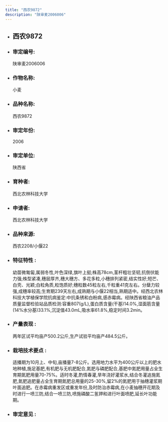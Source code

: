 ```yaml
---
title: "西农9872"
description: "陕审麦2006006"
---
```

* ## 西农9872
* ###  审定编号:  
   陕审麦2006006

*  ### 作物名称:  
   小麦

*   ###  品种名称: 
    西农9872

*   ### 审定年份: 
    2006

*   ### 审定单位:  
    陕西省

*   ### 育种者:  
    西北农林科技大学

*   ### 申请者:  
    西北农林科技大学

*   ### 品种来源:  
    西农2208/小偃22

*   ### 特征特性 : 
    幼苗微匍匐,属弱冬性,叶色深绿,旗叶上挺;株高78cm,茎杆粗壮坚韧,抗倒伏能力强;株型紧凑,穗层厚齐,穗大穗方、多花多粒,小穗排列紧密,结实性好;短芒、白壳、光颖;白粒角质,粒饱质好;穗粒数45粒左右,千粒重41克左右。分蘖力较强,成穗率较高;生育期239天左右,成熟期与小偃22相当,熟期适中。经西北农林科技大学植保学院抗病鉴定:中抗条锈和白粉病,感赤霉病。经陕西省粮油产品质量监督检验站品质检测:容重807(g/L),蛋白质含量(干基)14.0%,湿面筋含量(14%水分基)33.1%,沉淀值43.0mL,吸水率61.8%,稳定时间3.2min。

*   ### 产量表现 : 
    两年区试平均亩产500.2公斤,生产试验平均亩产484.5公斤。

*   ### 栽培技术要点 : 
    适播期为10月上、中旬,亩播量7-8公斤。选用地力水平为400公斤以上的肥水地种植,施足基肥,有机肥与无机肥配合,氮肥与磷肥配合,基肥中氮肥用量占全生育期氮肥用量70-75%。适时冬灌,酌情春灌,旱年浇好灌浆水,结合冬灌追施氮肥,氮肥追肥量占全生育期氮肥总用量的25-30%,留2%的氮肥用于抽穗灌浆期叶面追肥。在赤霉病重发区或重发年份,及时防治赤霉病,在小麦抽穗开花期及时进行一喷三防,结合一喷三防,喷施磷酸二氢钾和进行叶面喷肥,延长叶功能期。

*   ### 审定意见 : 
    
